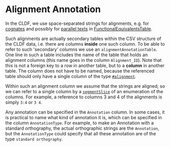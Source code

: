 # Alignment Annotation

In the CLDF, we use space-separated strings for alignments, e.g. for [cognates](..\cognates) and possibly for [parallel texts](../../modules/ParallelText) in [FunctionalEquivalentsTable](../functionalequivalents).

Such alignments are actually secondary tables within the CSV structure of the CLDF data, i.e. there are columns **inside** one such column. To be able to refer to such 'secondary' columns we use an `alignmentAnnotationTable`. One line in such a table includes the name of the table that holds an alignment columns (this name goes in the column `Alignment_ID`). Note that this is not a foreign key to a row in another table, but to a **column** in another table. The column does not have to be named, because the referenced table should only have a single column of the type [`#alignment`](http://cldf.clld.org/v1.0/terms.rdf#alignment).

Within such an alignment column we assume that the strings are aligned, so we can refer to a single column by a [`segmentSlice`](http://cldf.clld.org/v1.0/terms.rdf#segmentSlice") of an enumeration of the columns. For example, a reference to columns 3 and 4 of the alignments is simply `3:4` or `3 4`.

Any annotation can be specified in the `Annotation` column. In some cases, it is practical to name what kind of annotation it is, which can be specified in the column `AnnotationType`. For example, to make an Annotation with a standard orthography, the actual orthographic strings are the `Annotation`, but the `AnnotationType` could specify that all these annotation are of the type `standard orthography`.
